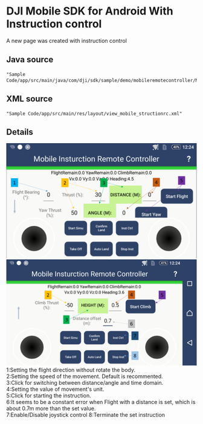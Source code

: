 # DJI Mobile SDK for Android With Instruction control

A new page was created with instruction control
## Java source 	
	"Sample Code/app/src/main/java/com/dji/sdk/sample/demo/mobileremotecontroller/MobileInstructionRemoteControllerView.java"
## XML source	
	"Sample Code/app/src/main/res/layout/view_mobile_structionrc.xml"
## Details
![image](https://raw.githubusercontent.com/tongpong/Mobile-SDK-Android-KAI/master/READMEimage/layout1.png)
![image](https://raw.githubusercontent.com/tongpong/Mobile-SDK-Android-KAI/master/READMEimage/layout2.png)  
1:Setting the flight direction without rotate the body.  
2:Setting the speed of the movement. Default is recommented.  
3:Click for switching between distance/angle and time domain.  
4:Setting the value of movement's unit.  
5:Click for starting the instruction.  
6:It seems to be a constant error when Flight with a distance is set, which is about 0.7m more than the set value.  
7:Enable/Disable joystick control 
8:Terminate the set instruction
